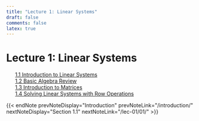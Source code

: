 ```yaml
---
title: "Lecture 1: Linear Systems"
draft: false
comments: false
latex: true
---
```


# Lecture 1: Linear Systems

<ul>
  <li style="list-style-type: none;"><a href="/notes/mth-261/lec-01/01">1.1 Introduction to Linear Systems</a></li>
  <li style="list-style-type: none;"><a href="/notes/mth-261/lec-01/02">1.2 Basic Algebra Review</a></li>
  <li style="list-style-type: none;"><a href="/notes/mth-261/lec-01/03">1.3 Introduction to Matrices</a></li>
  <li style="list-style-type: none;"><a href="/notes/mth-261/lec-01/04">1.4 Solving Linear Systems with Row Operations</a></li>
</ul>

{{< endNote prevNoteDisplay="Introduction" prevNoteLink="/introduction/" nextNoteDisplay="Section 1.1" nextNoteLink="/lec-01/01/" >}}
